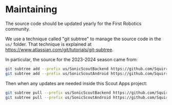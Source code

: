 # Maintaining

The source code should be updated yearly for the First Robotics community.

We use a technique called "git subtree" to manage the source code in the `us/` folder.
That technique is explained at <https://www.atlassian.com/git/tutorials/git-subtree>.

In particular, the source for the 2023-2024 season came from:

```sh
git subtree add --prefix us/SonicScoutBackend https://github.com/SquirrelScout/ocaml-backend.git main
git subtree add --prefix us/SonicScoutAndroid https://github.com/SquirrelScout/SquirrelScout_Scouter.git main
```

Then when any updates are needed inside this Scout Apps project:

```sh
git subtree pull --prefix us/SonicScoutBackend https://github.com/SquirrelScout/ocaml-backend.git main
git subtree pull --prefix us/SonicScoutAndroid https://github.com/SquirrelScout/SquirrelScout_Scouter.git main
```
